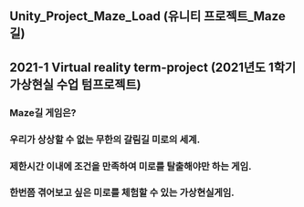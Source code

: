 ## Unity_Project_Maze_Load (유니티 프로젝트_Maze길)
## 2021-1 Virtual reality term-project (2021년도 1학기 가상현실 수업 텀프로젝트)

### Maze길 게임은?
### 우리가 상상할 수 없는 무한의 갈림길 미로의 세계.
### 제한시간 이내에 조건을 만족하여 미로를 탈출해야만 하는 게임.
### 한번쯤 겪어보고 싶은 미로를 체험할 수 있는 가상현실게임.
